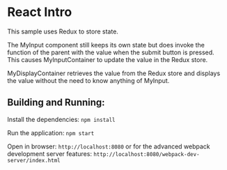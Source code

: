 React Intro
===========

This sample uses Redux to store state.

The MyInput component still keeps its own state but does invoke the function of
the parent with the value when the submit button is pressed.  This causes
MyInputContainer to update the value in the Redux store.

MyDisplayContainer retrieves the value from the Redux store and displays the value
without the need to know anything of MyInput.

Building and Running:
---------------------
Install the dependencies:
  `npm install`

Run the application:
  `npm start`  

  Open in browser:
    `http://localhost:8080`
  or for the advanced webpack development server features:
    `http://localhost:8080/webpack-dev-server/index.html`
